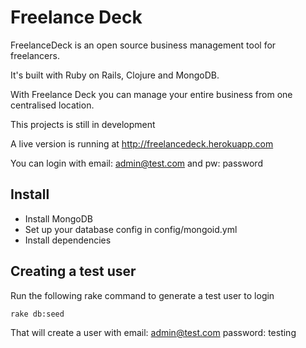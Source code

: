 # Freelance Deck

FreelanceDeck is an open source business management tool for freelancers.

It's built with Ruby on Rails, Clojure and MongoDB.

With Freelance Deck you can manage your entire business from one centralised location.

This projects is still in development

A live version is running at http://freelancedeck.herokuapp.com

You can login with email: admin@test.com and pw: password

## Install

+ Install MongoDB
+ Set up your database config in config/mongoid.yml
+ Install dependencies

## Creating a test user

Run the following rake command to generate a test user to login

    rake db:seed

That will create a user with email: admin@test.com password: testing

